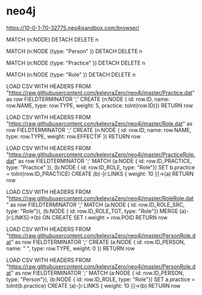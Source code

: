 # neo4j

https://10-0-1-70-32775.neo4jsandbox.com/browser/

MATCH (n:NODE)
DETACH DELETE n

MATCH (n:NODE {type: "Person" })
DETACH DELETE n

MATCH (n:NODE {type: "Practice" })
DETACH DELETE n

MATCH (n:NODE {type: "Role" })
DETACH DELETE n


LOAD CSV WITH HEADERS FROM "https://raw.githubusercontent.com/kelevraZero/neo4j/master/Practice.dat" as row FIELDTERMINATOR ';'
CREATE (n:NODE { id: row.ID, name: row.NAME, type: row.TYPE, weight: 5, practice: toInt(row.ID)})
RETURN row

LOAD CSV WITH HEADERS FROM "https://raw.githubusercontent.com/kelevraZero/neo4j/master/Role.dat" as row FIELDTERMINATOR ';'
CREATE (n:NODE { id: row.ID, name: row.NAME, type: row.TYPE, weight: row.EFFECTIF })
RETURN row

LOAD CSV WITH HEADERS FROM "https://raw.githubusercontent.com/kelevraZero/neo4j/master/PracticeRole.dat" as row FIELDTERMINATOR ';'
MATCH (a:NODE { id: row.ID_PRACTICE, type: "Practice" }), (b:NODE { id: row.ID_ROLE, type: "Role"})
SET b.practice =  toInt(row.ID_PRACTICE)
CREATE (b)-[r:LINKS { weight: 10 }]->(a) 
RETURN row

LOAD CSV WITH HEADERS FROM "https://raw.githubusercontent.com/kelevraZero/neo4j/master/RoleRole.dat" as row FIELDTERMINATOR ';'
MATCH (a:NODE { id: row.ID_ROLE_SRC, type: "Role"}), (b:NODE { id: row.ID_ROLE_TGT, type: "Role"})
MERGE (a)-[r:LINKS]->(b) ON CREATE SET r.weight = row.POID
RETURN row

LOAD CSV WITH HEADERS FROM "https://raw.githubusercontent.com/kelevraZero/neo4j/master/PersonRole.dat" as row FIELDTERMINATOR ';'
CREATE (a:NODE { id: row.ID_PERSON, name: " ", type: row.TYPE, weight: 0 })
RETURN row

LOAD CSV WITH HEADERS FROM "https://raw.githubusercontent.com/kelevraZero/neo4j/master/PersonRole.dat" as row FIELDTERMINATOR ';'
MATCH (a:NODE { id: row.ID_PERSON, type: "Person"}), (b:NODE { id: row.ID_ROLE, type: "Role"})
SET a.practice = toInt(b.practice)
CREATE (a)-[r:LINKS { weight: 10 }]->(b) 
RETURN row
